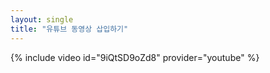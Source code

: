 ```yaml
---
layout: single
title: "유튜브 동영상 삽입하기"
---
```


{% include video id="9iQtSD9oZd8" provider="youtube" %}
